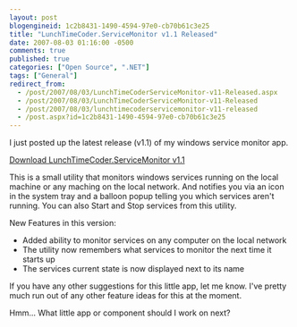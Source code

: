 ```yaml
---
layout: post
blogengineid: 1c2b8431-1490-4594-97e0-cb70b61c3e25
title: "LunchTimeCoder.ServiceMonitor v1.1 Released"
date: 2007-08-03 01:16:00 -0500
comments: true
published: true
categories: ["Open Source", ".NET"]
tags: ["General"]
redirect_from: 
  - /post/2007/08/03/LunchTimeCoderServiceMonitor-v11-Released.aspx
  - /post/2007/08/03/LunchTimeCoderServiceMonitor-v11-Released
  - /post/2007/08/03/lunchtimecoderservicemonitor-v11-released
  - /post.aspx?id=1c2b8431-1490-4594-97e0-cb70b61c3e25
---
```

<!-- more -->

I just posted up the latest release (v1.1) of my windows service monitor app.

<A href="/download/lunchtimecoder/dotNet/WindowsServiceMonitor/">Download LunchTimeCoder.ServiceMonitor v1.1</A>

This is a small utility that monitors windows services running on the local machine or any maching on the local network. And notifies you via an icon in the system tray and a balloon popup telling you which services aren't running. You can also Start and Stop services from this utility.

New Features in this version:
<UL>
<LI>Added ability to monitor services on any computer on the local network</LI>
<LI>The utility now remembers what services to monitor the next time it starts up</LI>
<LI>The services current state is now displayed next to its name</LI></UL>

If you have any other suggestions for this little app, let me know. I've pretty much run out of any other feature ideas for this at the moment.

Hmm... What little app or component should I work on next?
